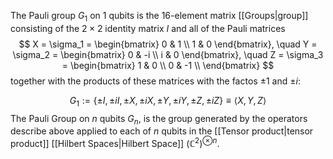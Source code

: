 The Pauli group $G_1$ on 1 qubits is the 16-element matrix [[Groups|group]] consisting of the $2\times2$ identity matrix $I$ and all of the Pauli matrices
$$
X = \sigma_1 = 
	\begin{bmatrix}
		0 & 1 \\
		1 & 0
	\end{bmatrix},
\quad
Y = \sigma_2 =
	\begin{bmatrix}
		0 & -i \\
		i & 0
	\end{bmatrix},
\quad
Z = \sigma_3 =
	\begin{bmatrix}
		1 & 0 \\
		0 & -1 \\
	\end{bmatrix}
$$
together with the products of these matrices with the factos $\pm1$ and $\pm i$:

$$G_1 := \{\pm I, \pm iI, \pm X, \pm iX, \pm Y, \pm iY, \pm Z, \pm iZ\} \equiv \langle X, Y, Z \rangle$$
The Pauli Group on $n$ qubits $G_n$, is the group generated by the operators describe above applied to each of $n$ qubits in the [[Tensor product|tensor product]] [[Hilbert Spaces|Hilbert Space]] $(\mathbb{C}^2)^{\otimes n}$.

